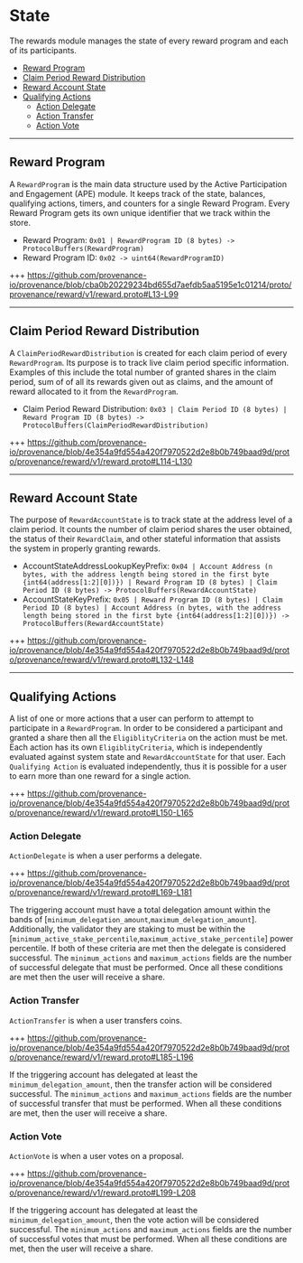 <!--
order: 2
-->

# State

The rewards module manages the state of every reward program and each of its participants.

<!-- TOC -->
  - [Reward Program](#reward-program)
  - [Claim Period Reward Distribution](#claim-period-reward-distribution)
  - [Reward Account State](#reward-account-state)
  - [Qualifying Actions](#qualifying-actions)
    - [Action Delegate](#action-delegate)
    - [Action Transfer](#action-transfer)
    - [Action Vote](#action-vote)

---
## Reward Program

A `RewardProgram` is the main data structure used by the Active Participation and Engagement (APE) module. It keeps track of the state, balances, qualifying actions, timers, and counters for a single Reward Program. Every Reward Program gets its own unique identifier that we track within the store.

* Reward Program: `0x01 | RewardProgram ID (8 bytes) -> ProtocolBuffers(RewardProgram)`
* Reward Program ID: `0x02 -> uint64(RewardProgramID)`

+++ https://github.com/provenance-io/provenance/blob/cba0b20229234bd655d7aefdb5aa5195e1c01214/proto/provenance/reward/v1/reward.proto#L13-L99

---
## Claim Period Reward Distribution

A `ClaimPeriodRewardDistribution` is created for each claim period of every `RewardProgram`. Its purpose is to track live claim period specific information. Examples of this include the total number of granted shares in the claim period, sum of of all its rewards given out as claims, and the amount of reward allocated to it from the `RewardProgram`.

* Claim Period Reward Distribution: `0x03 | Claim Period ID (8 bytes) | Reward Program ID (8 bytes) -> ProtocolBuffers(ClaimPeriodRewardDistribution)`

+++ https://github.com/provenance-io/provenance/blob/4e354a9fd554a420f7970522d2e8b0b749baad9d/proto/provenance/reward/v1/reward.proto#L114-L130

---
## Reward Account State

The purpose of `RewardAccountState` is to track state at the address level of a claim period. It counts the number of claim period shares the user obtained, the status of their `RewardClaim`, and other stateful information that assists the system in properly granting rewards.

* AccountStateAddressLookupKeyPrefix: `0x04 | Account Address (n bytes, with the address length being stored in the first byte {int64(address[1:2][0])}) | Reward Program ID (8 bytes) | Claim Period ID (8 bytes) -> ProtocolBuffers(RewardAccountState)`
* AccountStateKeyPrefix: `0x05 | Reward Program ID (8 bytes) | Claim Period ID (8 bytes) | Account Address (n bytes, with the address length being stored in the first byte {int64(address[1:2][0])}) -> ProtocolBuffers(RewardAccountState)`

+++ https://github.com/provenance-io/provenance/blob/4e354a9fd554a420f7970522d2e8b0b749baad9d/proto/provenance/reward/v1/reward.proto#L132-L148

---
## Qualifying Actions

A list of one or more actions that a user can perform to attempt to participate in a `RewardProgram`. In order to be considered a participant and granted a share then all the `EligiblityCriteria` on the action must be met. Each action has its own `EligiblityCriteria`, which is independently evaluated against system state and `RewardAccountState` for that user. Each `Qualifying Action` is evaluated independently, thus it is possible for a user to earn more than one reward for a single action.

+++ https://github.com/provenance-io/provenance/blob/4e354a9fd554a420f7970522d2e8b0b749baad9d/proto/provenance/reward/v1/reward.proto#L150-L165

### Action Delegate

`ActionDelegate` is when a user performs a delegate.

+++ https://github.com/provenance-io/provenance/blob/4e354a9fd554a420f7970522d2e8b0b749baad9d/proto/provenance/reward/v1/reward.proto#L169-L181

The triggering account must have a total delegation amount within the bands of [`minimum_delegation_amount`,`maximum_delegation_amount`]. Additionally, the validator they are staking to must be within the [`minimum_active_stake_percentile`,`maximum_active_stake_percentile`] power percentile. If both of these criteria are met then the delegate is considered successful. The `minimum_actions` and `maximum_actions` fields are the number of successful delegate that must be performed. Once all these conditions are met then the user will receive a share.

### Action Transfer

`ActionTransfer` is when a user transfers coins.

+++ https://github.com/provenance-io/provenance/blob/4e354a9fd554a420f7970522d2e8b0b749baad9d/proto/provenance/reward/v1/reward.proto#L185-L196

If the triggering account has delegated at least the `minimum_delegation_amount`, then the transfer action will be considered successful. The `minimum_actions` and `maximum_actions` fields are the number of successful transfer that must be performed. When all these conditions are met, then the user will receive a share.

### Action Vote

`ActionVote` is when a user votes on a proposal.

+++ https://github.com/provenance-io/provenance/blob/4e354a9fd554a420f7970522d2e8b0b749baad9d/proto/provenance/reward/v1/reward.proto#L199-L208

If the triggering account has delegated at least the `minimum_delegation_amount`, then the vote action will be considered successful. The `minimum_actions` and `maximum_actions` fields are the number of successful votes that must be performed. When all these conditions are met, then the user will receive a share.
